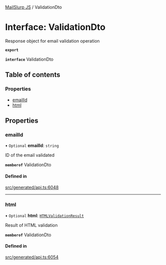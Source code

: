 [MailSlurp JS](../README.md) / ValidationDto

# Interface: ValidationDto

Response object for email validation operation

**`export`**

**`interface`** ValidationDto

## Table of contents

### Properties

- [emailId](ValidationDto.md#emailid)
- [html](ValidationDto.md#html)

## Properties

### emailId

• `Optional` **emailId**: `string`

ID of the email validated

**`memberof`** ValidationDto

#### Defined in

[src/generated/api.ts:6048](https://github.com/mailslurp/mailslurp-client/blob/6534d6f/src/generated/api.ts#L6048)

___

### html

• `Optional` **html**: [`HTMLValidationResult`](HTMLValidationResult.md)

Result of HTML validation

**`memberof`** ValidationDto

#### Defined in

[src/generated/api.ts:6054](https://github.com/mailslurp/mailslurp-client/blob/6534d6f/src/generated/api.ts#L6054)
